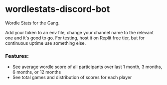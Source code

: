 # wordlestats-discord-bot
Wordle Stats for the Gang.

Add your token to an env file, change your channel name to the relevant one and it's good to go. For testing, host it on Replit free tier, but for continuous uptime use something else.

### Features:
- See average wordle score of all participants over last 1 month, 3 months, 6 months, or 12 months
- See total games and distribution of scores for each player
